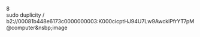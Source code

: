 8<br>
sudo duplicity / b2://00081b448e6173c0000000003:K000cicptHJ94U7Lw9AwcklPfrYT7pM@computer&nsbp;image